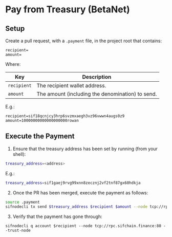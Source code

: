 # Pay from Treasury (BetaNet)

## Setup

Create a pull request, with a `.payment` file, in the project root that contains:

```
recipient=
amount=
```

Where:

|Key|Description|
|---|-----------|
|`recipient`| The recipient wallet address. |
|`amount`| The amount (including the denomination) to send. |

E.g.:

```.env
recipient=sif18qcnjcy3hrp6svzmxaegh3vz96vwwn4augs0z9
amount=10000000000000000000rowan
```

## Execute the Payment

1. Ensure that the treasury address has been set by running (from your shell):

```bash
treasury_address=<address>
```

E.g.:

```bash
treasury_address=sif1gaej9rvg99xnn8zecznj2vf2tnf87gx60hdkja
```

2. Once the PR has been merged, execute the payment as follows:

```bash
source .payment
sifnodecli tx send $treasury_address $recipient $amount --node tcp://rpc.sifchain.finance:80 --gas-prices 0.5rowan --keyring-backend file --chain-id sifchain
```

3. Verify that the payment has gone through:

```
sifnodecli q account $recipient --node tcp://rpc.sifchain.finance:80 --trust-node
```
